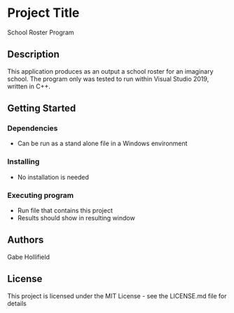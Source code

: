 # Project Title
School Roster Program

## Description
This application produces as an output a school roster for an imaginary school. The program only was tested to run within Visual Studio 2019, written in C++.

## Getting Started
### Dependencies
- Can be run as a stand alone file in a Windows environment
### Installing
- No installation is needed
### Executing program
- Run file that contains this project
- Results should show in resulting window

## Authors
Gabe Hollifield
## License
This project is licensed under the MIT License - see the LICENSE.md file for details
